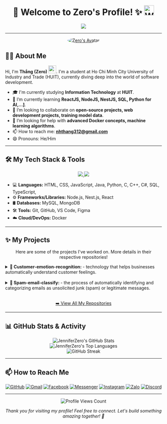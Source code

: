 <h1 align="center">
  👋 Welcome to Zero's Profile! ✨
  <img src="https://github.com/user-attachments/assets/2c2a726d-cd8a-4515-b761-352e7b54b487" width="32" alt="Waving hand">
</h1>


<p align="center">
  <img src="https://readme-typing-svg.herokuapp.com?lines=%E2%8C%A8+Hello+World!+I'm+Thang+aka+Zero+%F0%9F%98%8E;%E2%8C%A8+A+passionate+developer+from+Vietnam+%F0%9F%87%BB%F0%9F%87%B3;%E2%8C%A8+Currently+studying+at+HUIT+University;%E2%8C%A8+Love+to+explore+new+technologies;%E2%8C%A8+Let's+connect!+%F0%9F%91%8B&center=true&width=800&height=50&color=009900&vCenter=true&size=22">
</p>

---

<p align="center">
  <a href="https://fb.com/JusstZero">
    <img src="https://github.com/user-attachments/assets/e873136d-afbe-4f0a-9cba-59006461dc3a" alt="Zero's Avatar"  style="border-radius:50%;">
  </a>
</p>

## 👨‍💻 About Me

<p align="left">
  Hi, I'm <strong>Thắng (Zero)</strong> <img src="https://media.giphy.com/media/hvRJCLFzcasrR4ia7z/giphy.gif" width="25px">. I'm a student at Ho Chi Minh City University of Industry and Trade (HUIT), currently diving deep into the world of software development.
</p>

- 🎓 I'm currently studying **Information Technology** at **HUIT**.
- 🌱 I’m currently learning **ReactJS, NodeJS, NestJS, SQL, Python for AI,...]**.
- 👯 I’m looking to collaborate on **open-source projects, web development projects, training model data**.
- 🤔 I’m looking for help with **advanced Docker concepts, machine learning algorithms**.
- 📫 How to reach me:  [**nhthang312@gmail.com**](mailto:nhthang312@gmail.com) 
- 😄 Pronouns: He/Him

---

## 🛠️ My Tech Stack & Tools

<p align="center">
  <a href="https://skillicons.dev">
    <img src="https://skillicons.dev/icons?i=html,css,java,js,nodejs,nestjs,react,ts,python,cs,cpp" />
    <img src="https://skillicons.dev/icons?i=mysql,mongodb,git,github,vscode,figma,docker" />
    </a>
</p>

- 💻 **Languages:** HTML, CSS, JavaScript, Java, Python, C, C++, C#, SQL, TypeScript,
- ⚙️ **Frameworks/Libraries:** Node.js, Nest.js, React
- 🛢️ **Databases:** MySQL, MongoDB
- 🛠️ **Tools:** Git, GitHub, VS Code, Figma
- ☁️ **Cloud/DevOps:** Docker

---

## ✨ My Projects

<p align="center">Here are some of the projects I've worked on. More details in their respective repositories!</p>

<details>
  <summary><strong>🚀 Customer-emotion-recognition: </strong> -  technology that helps businesses automatically understand customer feelings.</summary>
  <br>
  <p align="center">
    </p>
  <p>
    <strong>Tech Stack:</strong> Nest.js, React, Python, TypeScript, JavaScript
  </p>
  <p>
    <a href="https://github.com/JenniferZero/Customer-emotion-recognition" target="_blank"><img src="https://img.shields.io/badge/GitHub-View%20Repository-181717?style=for-the-badge&logo=github"></a>
    </p>
</details>
<br>

<details>
  <summary><strong>🌟 Spam-email-classify: </strong> - the process of automatically identifying and categorizing emails as unsolicited junk (spam) or legitimate messages.</summary>
  <br>
  <p align="center">
    </p>
  <p>
    <strong>Tech Stack:</strong> Python, React
  </p>
  <p>
    <a href="https://github.com/JenniferZero/Spam-email-classify" target="_blank"><img src="https://img.shields.io/badge/GitHub-View%20Repository-181717?style=for-the-badge&logo=github"></a>
    </p>
</details>
<br>

<p align="center">
  <a href="https://github.com/JenniferZero?tab=repositories">➡️ View All My Repositories</a>
</p>

---

## 📊 GitHub Stats & Activity

<p align="center">
  <img src="https://github-readme-stats.vercel.app/api?username=JenniferZero&show_icons=true&include_all_commits=true&count_private=true&theme=chartreuse-dark&hide_border=true&rank_icon=github" alt="JenniferZero's GitHub Stats" />
  <br/>
  <img src="https://github-readme-stats.vercel.app/api/top-langs/?username=JenniferZero&langs_count=10&layout=compact&theme=chartreuse-dark&hide_border=true" alt="JenniferZero's Top Languages" />
  <br/>
  <img src="https://github-readme-streak-stats.herokuapp.com/?user=JenniferZero&theme=chartreuse-dark&hide_border=true" alt="GitHub Streak" />
  <br/>
  </p>

---

## 📫 How to Reach Me

<p align="center">
  <a href="https://github.com/JenniferZero" target="_blank"><img src="https://img.shields.io/badge/GitHub-JenniferZero-181717?style=for-the-badge&logo=github&logoColor=white" alt="GitHub"/></a>
  <a href="mailto:nhthang312@gmail.com" target="_blank"><img src="https://img.shields.io/badge/Gmail-Nguyen_Thang-D14836?style=for-the-badge&logo=gmail&logoColor=white" alt="Gmail"/></a>
  <a href="https://fb.com/JusstZero" target="_blank"><img src="https://img.shields.io/badge/Facebook-Nguyen_Thang-1877F2?style=for-the-badge&logo=facebook&logoColor=white" alt="Facebook"/></a>
  <a href="https://m.me/JusstZero" target="_blank"><img src="https://img.shields.io/badge/Messenger-Nguyen_Thang-00B2FF?style=for-the-badge&logo=messenger&logoColor=white" alt="Messenger"/></a>
  <a href="https://www.instagram.com/zzer.one__/" target="_blank"><img src="https://img.shields.io/badge/Instagram-zzer.one__-E4405F?style=for-the-badge&logo=instagram&logoColor=white" alt="Instagram"/></a>
  <a href="https://zalo.me/0849933375" target="_blank"><img src="https://img.shields.io/badge/Zalo-Nguyen_Thang-0068FF?style=for-the-badge&logo=zalo&logoColor=white" alt="Zalo"/></a>
  <a href="https://discord.com/users/573759889541955585" target="_blank"><img src="https://img.shields.io/badge/Discord-Zero-5865F2?style=for-the-badge&logo=discord&logoColor=white" alt="Discord"/></a>
  </p>

---

<p align="center">
  <img src="https://komarev.com/ghpvc/?username=JenniferZero&label=Profile%20Views&color=0e75b6&style=flat-square" alt="Profile Views Count" />
</p>

<p align="center">
  <em>Thank you for visiting my profile! Feel free to connect. Let's build something amazing together! 🚀</em>
</p>
